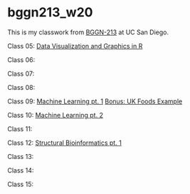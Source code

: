 # bggn213_w20

This is my classwork from [BGGN-213](https://bioboot.github.io/bggn213_W20/) at UC San Diego.


Class 05: [Data Visualization and Graphics in R](https://github.com/selmsaouri/bggn213_w20/blob/master/Lecture05/class05.md)

Class 06:

Class 07:

Class 08:

Class 09: [Machine Learning pt. 1](https://github.com/selmsaouri/bggn213_w20/blob/master/Lecture09/class09.md)
          [Bonus: UK Foods Example](https://github.com/selmsaouri/bggn213_w20/blob/master/Lecture09/UK-foods.md)

Class 10: [Machine Learning pt. 2](https://github.com/selmsaouri/bggn213_w20/blob/master/Lecture10/class10.md)

Class 11: 

Class 12: [Structural Bioinformatics pt. 1](https://github.com/selmsaouri/bggn213_w20/blob/master/Lecture12/class12.md)

Class 13: 

Class 14: 

Class 15: 


